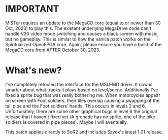 # IMPORTANT
MiSTer requires an update to the MegaCD core (equal to or newer than 30 Oct, 2023) to play this. The existant underlying MegaDrive code can't handle V30 video mode switching and causes a black screen with music, but no gameplay. This is similar to how the vanilla patch works on the Spiritualized OpenFPGA core.
Again, please ensure you have a build of the MegaCD core from AFTER October 30, 2023. 

# What's new?
I've completely retooled the interface for the MSU-MD driver. It now is smarter about what tracks it plays based on level/scene. 
Additionally I've fixed a sprite bug that was really bothering me. When motorcycles appear on screen with Foot soldiers, their tiles overlap causing a swapping of the tail pipe and the Foot soldiers' hands. This occurs in levels 2 and 6. 
Unfortunately, there are some other graphical bugs in level 6 the original release that I haven't fixed yet (A grenade has no sprite, one of the bike soldiers is covered in pipe pieces). Maybe I will eventually. 

This patch applies directly to SoR2 and includes Savok's latest 1.01 release. 